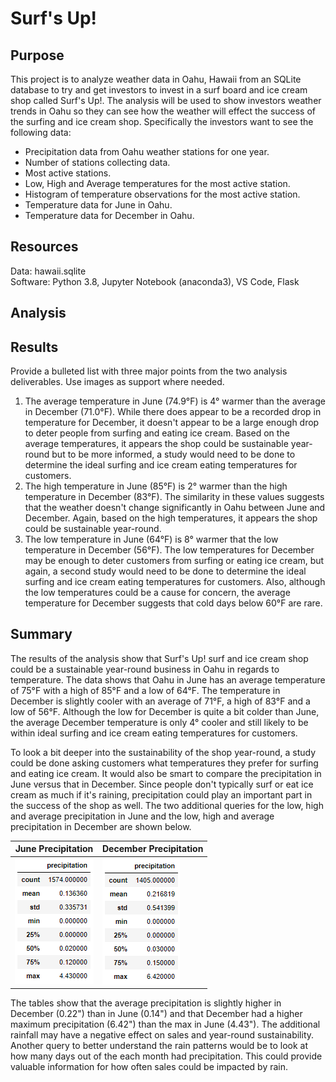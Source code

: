 # Surf's Up!

## Purpose
This project is to analyze weather data in Oahu, Hawaii from an SQLite database to try and get investors to invest in a surf board and ice cream shop called Surf's Up!.  The analysis will be used to show investors weather trends in Oahu so they can see how the weather will effect the success of the surfing and ice cream shop.  Specifically the investors want to see the following data:

 - Precipitation data from Oahu weather stations for one year.
 - Number of stations collecting data.
 - Most active stations.
 - Low, High and Average temperatures for the most active station.
 - Histogram of temperature observations for the most active station.
 - Temperature data for June in Oahu.
 - Temperature data for December in Oahu.
 
## Resources
Data: hawaii.sqlite<br/>
Software: Python 3.8, Jupyter Notebook (anaconda3), VS Code, Flask

## Analysis


## Results
Provide a bulleted list with three major points from the two analysis deliverables. Use images as support where needed.
1. The average temperature in June (74.9°F) is 4° warmer than the average in December (71.0°F).  While there does appear to be a recorded drop in temperature for December,  it doesn't appear to be a large enough drop to deter people from surfing and eating ice cream.  Based on the average temperatures, it appears the shop could be sustainable year-round but to be more informed, a study would need to be done to determine the ideal surfing and ice cream eating temperatures for customers.
2. The high temperature in June (85°F) is 2° warmer than the high temperature in December (83°F).  The similarity in these values suggests that the weather doesn't change significantly in Oahu between June and December.  Again, based on the high temperatures, it appears the shop could be sustainable year-round.
3. The low temperature in June (64°F) is 8° warmer that the low temperature in December (56°F).  The low temperatures for December may be enough to deter customers from surfing or eating ice cream, but again, a second study would need to be done to determine the ideal surfing and ice cream eating temperatures for customers.  Also, although the low temperatures could be a cause for concern, the average temperature for December suggests that cold days below 60°F are rare.

## Summary
The results of the analysis show that Surf's Up! surf and ice cream shop could be a sustainable year-round business in Oahu in regards to temperature.  The data shows that Oahu in June has an average temperature of 75°F with a high of 85°F and a low of 64°F.  The temperature in December is slightly cooler with an average of 71°F, a high of 83°F and a low of 56°F.  Although the low for December is quite a bit colder than June, the average December temperature is only 4° cooler and still likely to be within ideal surfing and ice cream eating temperatures for customers.

To look a bit deeper into the sustainability of the shop year-round, a study could be done asking customers what temperatures they prefer for surfing and eating ice cream.  It would also be smart to compare the precipitation in June versus that in December.  Since people don't typically surf or eat ice cream as much if it's raining, precipitation could play an important part in the success of the shop as well.  The two additional queries for the low, high and average precipitation in June and the low, high and average precipitation in December are shown below.  

| June Precipitation | December Precipitation |
|---|---|
|![June_precip](Results/June_precip.png)|![December_precip](Results/December_precip.png)|

The tables show that the average precipitation is slightly higher in December (0.22") than in June (0.14") and that December had a higher maximum precipitation (6.42") than the max in June (4.43").  The additional rainfall may have a negative effect on sales and year-round sustainability.  Another query to better understand the rain patterns would be to look at how many days out of the each month had precipitation.  This could provide valuable information for how often sales could be impacted by rain.
